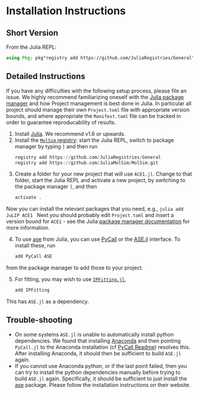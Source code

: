 
# Installation Instructions

## Short Version

From the Julia REPL: 
```julia
using Pkg; pkg"registry add https://github.com/JuliaRegistries/General"; pkg"registry add https://github.com/JuliaMolSim/MolSim.git"; pkg"add JuLIP ACE1 PyCall ASE IPFitting"
```

## Detailed Instructions

If you have any difficulties with the following setup process, please file an issue. We highly recommend familiarizing oneself with the [Julia package manager](https://github.com/JuliaLang/Pkg.jl) and how Project management is best done in Julia. In particular all project should manage their own `Project.toml` file with appropriate version bounds, and where appropriate the `Manifest.toml` file can be tracked in order to guarantee reproducability of results. 

1. Install [Julia](https://julialang.org). We recommend v1.6 or upwards. 
2. Install the [`MolSim` registry](https://github.com/JuliaMolSim/MolSim): start the Julia REPL, switch to package manager by typing `]` and then run
    ```julia
    registry add https://github.com/JuliaRegistries/General
    registry add https://github.com/JuliaMolSim/MolSim.git
    ```
3. Create a folder for your new project that will use `ACE1.jl`. Change to that folder, start the Julia REPL and activate a new project, by switching to the package manager `]`, and then 
    ```julia 
    activate .
    ```
Now you can install the relevant packages that you need, e.g., 
    ```julia
    add JuLIP ACE1
    ```
Next you should probably edit `Project.toml` and insert a version bound for `ACE1` - see the Julia [package manager documentation](https://pkgdocs.julialang.org/dev/) for more information.

4. To use [ase](https://wiki.fysik.dtu.dk/ase/) from Julia, you can use [PyCall](https://github.com/JuliaPy/PyCall.jl) or the [ASE.jl](https://github.com/JuliaMolSim/ASE.jl) interface. To install these, run
    ```julia
    add PyCall ASE
    ```
from the package manager to add those to your project.

5. For fitting, you may wish to use [`IPFitting.jl`](https://github.com/cortner/IPFitting.jl),
    ```julia
    add IPFitting
    ```
This has `ASE.jl` as a dependency.

## Trouble-shooting

* On some systems `ASE.jl` is unable to automatically install python dependencies. We found that installing [Anaconda](https://anaconda.org) and then pointing `PyCall.jl` to the Anaconda installation (cf [PyCall Readme](https://github.com/JuliaPy/PyCall.jl)) resolves this. After installing Anaconda, it should then be sufficient to build `ASE.jl` again.
* If you cannot use Anaconda python, or if the last point failed, then you can try to install the python dependencies manually before trying to build `ASE.jl` again. Specifically, it should be sufficient to just install the [ase](https://wiki.fysik.dtu.dk/ase/) package. Please follow the installation instructions on their website.
